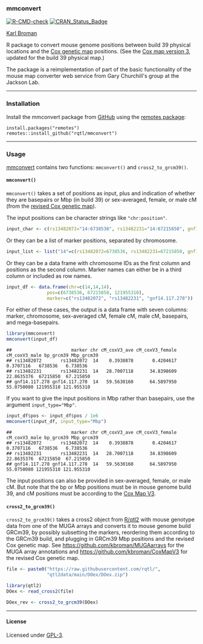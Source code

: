 ### mmconvert

[![R-CMD-check](https://github.com/rqtl/mmconvert/workflows/R-CMD-check/badge.svg)](https://github.com/rqtl/mmconvert/actions)
[![CRAN_Status_Badge](https://www.r-pkg.org/badges/version/mmconvert)](https://cran.r-project.org/package=mmconvert)

[Karl Broman](https://kbroman.org)

R package to convert mouse genome positions between build 39 physical locations and
the [Cox genetic map](https://doi.org/10.1534/genetics.109.105486) positions.
(See the [Cox map version 3](https://github.com/kbroman/CoxMapV3), updated
for the build 39 physical map.)

The package is a reimplementation of part of the basic functionality
of the mouse map converter web service from Gary Churchill's group at
the Jackson Lab.

---

### Installation

Install the mmconvert package from
[GitHub](https://github.com/rqtl/mmconvert) using the
[remotes package](https://remotes.r-lib.org):

    install.packages("remotes")
    remotes::install_github("rqtl/mmconvert")

---

### Usage

[mmconvert](https://github.com/rqtl/mmconvert) contains two functions:
`mmconvert()` and `cross2_to_grcm39()`.

#### `mmconvert()`

`mmconvert()` takes a set of positions as input, plus and
indication of whether they are basepairs or Mbp (in build 39) or
sex-averaged, female, or male cM (from the [revised Cox genetic
map](https://github.com/kbroman/CoxMapV3)).

The input positions can be character strings like `"chr:position"`.


```r
input_char <- c(rs13482072="14:6738536", rs13482231="14:67215850", gnf14.117.278="14:121955310")
```

Or they can be a list of marker positions, separated by chromosome.


```r
input_list <- list("14"=c(rs13482072=6738536, rs13482231=67215850, gnf14.117.278=121955310))
```

Or they can be a data frame with chromosome IDs as the first column
and positions as the second column. Marker names can either be in a
third column or included as row names.


```r
input_df <- data.frame(chr=c(14,14,14),
               pos=c(6738536, 67215850, 121955310),
               marker=c("rs13482072", "rs13482231", "gnf14.117.278"))
```

For either of these cases, the output is a data frame with seven
columns: marker, chromosome, sex-averaged cM, female cM, male cM,
basepairs, and mega-basepairs.


```r
library(mmconvert)
mmconvert(input_df)
```

```
##                      marker chr cM_coxV3_ave cM_coxV3_female cM_coxV3_male bp_grcm39 Mbp_grcm39
## rs13482072       rs13482072  14    0.3938878       0.4204617     0.3707116   6738536   6.738536
## rs13482231       rs13482231  14   28.7007118      34.8398609    22.8635376  67215850  67.215850
## gnf14.117.278 gnf14.117.278  14   59.5630160      64.5897950    55.0750080 121955310 121.955310
```

If you want to give the input positions in Mbp rather than basepairs,
use the argument `input_type="Mbp"`.


```r
input_df$pos <- input_df$pos / 1e6
mmconvert(input_df, input_type="Mbp")
```

```
##                      marker chr cM_coxV3_ave cM_coxV3_female cM_coxV3_male bp_grcm39 Mbp_grcm39
## rs13482072       rs13482072  14    0.3938878       0.4204617     0.3707116   6738536   6.738536
## rs13482231       rs13482231  14   28.7007118      34.8398609    22.8635376  67215850  67.215850
## gnf14.117.278 gnf14.117.278  14   59.5630160      64.5897950    55.0750080 121955310 121.955310
```

The input positions can also be provided in sex-averaged, female, or male cM.
But note that the bp or Mbp positions must be in mouse genome build
39, and cM positions must be according to the
[Cox Map V3](https://github.com/kbroman/CoxMapV3).

#### `cross2_to_grcm39()`

`cross2_to_grcm39()` takes a cross2 object from
[R/qtl2](https://kbroman.org/qtl2/) with mouse genotype data from one
of the MUGA arrays and converts it to mouse genome build GRCm39, by
possibly subsetting the markers, reordering them according to the
GRCm39 build, and plugging in GRCm39 Mbp positions and the revised Cox
genetic map. See <https://github.com/kbroman/MUGAarrays> for the
MUGA array annotations and <https://github.com/kbroman/CoxMapV3> for
the revised Cox genetic map.


```r
file <- paste0("https://raw.githubusercontent.com/rqtl/",
               "qtl2data/main/DOex/DOex.zip")

library(qtl2)
DOex <- read_cross2(file)

DOex_rev <- cross2_to_grcm39(DOex)
```

---

#### License

Licensed under [GPL-3](https://www.r-project.org/Licenses/GPL-3).
